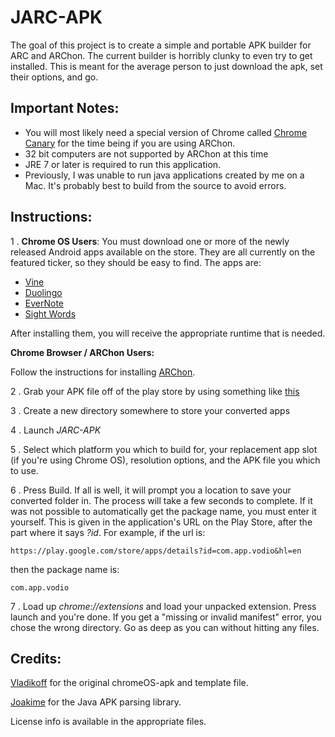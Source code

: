 JARC-APK
===
The goal of this project is to create a simple and portable APK builder for ARC and ARChon. The current builder is horribly clunky to even try to get installed. This is meant for the average person to just download the apk, set their options, and go.

Important Notes:
---
* You will most likely need a special version of Chrome called [Chrome Canary](http://www.google.com/intl/en/chrome/browser/canary.html) for the time being if you are using ARChon.
* 32 bit computers are not supported by ARChon at this time
* JRE 7 or later is required to run this application.
* Previously, I was unable to run java applications created by me on a Mac. It's probably best to build from the source to avoid errors.

Instructions:
---

1 . __Chrome OS Users__: You must download one or more of the newly released Android apps available on the store. They are all currently on the featured ticker, so they should be easy to find. The apps are:
* [Vine](https://chrome.google.com/webstore/detail/vine/plfjlfohfjjpmmifkbcmalnmcebkklkh)
* [Duolingo](https://chrome.google.com/webstore/detail/duolingo/ebnhfamfopiobpaehmebmfjcgkaogihe)
* [EverNote](http://chrome.google.com/webstore/detail/dhfolfjkgpeaojbiicgheljefkfbbfkc)
* [Sight Words](https://chrome.google.com/webstore/detail/kids-sight-words/inpoiemibmljfjmjmlokfdllnkjejhai)
   
After installing them, you will receive the appropriate runtime that is needed.
   
__Chrome Browser / ARChon Users:__
   
Follow the instructions for installing [ARChon](https://github.com/vladikoff/chromeos-apk/blob/master/archon.md).
   
2 . Grab your APK file off of the play store by using something like [this](http://downloader-apk.com/)

3 . Create a new directory somewhere to store your converted apps

4 . Launch *JARC-APK* 

5 . Select which platform you which to build for, your replacement app slot (if you're using Chrome OS), resolution options, and the APK file you which to use.

6 . Press Build. If all is well, it will prompt you a location to save your converted folder in. The process will take a few seconds to complete. If it was not possible to automatically get the package name, you must enter it yourself. This is given in the application's URL on the Play Store, after the part where it says *?id*. For example, if the url is:

    https://play.google.com/store/apps/details?id=com.app.vodio&hl=en

then the package name is:

    com.app.vodio
    
7 . Load up *chrome://extensions* and load your unpacked extension. Press launch and you're done. If you get a "missing or invalid manifest" error, you chose the wrong directory. Go as deep as you can without hitting any files.

Credits:
---
[Vladikoff](https://github.com/vladikoff/chromeos-apk) for the original chromeOS-apk and template file.

[Joakime](https://github.com/joakime/android-apk-parser) for the Java APK parsing library.

License info is available in the appropriate files.
